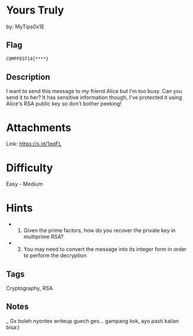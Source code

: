 # Yours Truly

by: MyTips0x1E

## Flag

```bash
COMPFEST14{****}
```

## Description

I want to send this message to my friend Alice but I'm too busy. Can you send it to her? It has sensitive information though, I've protected it using Alice's RSA public key so don't bother peeking!

# Attachments

Link: https://s.id/1eqFL

# Difficulty

Easy - Medium

# Hints

- 1. Given the prime factors, how do you recover the private key in multiprime RSA?
- 2. You may need to convert the message into its integer form in order to perform the decryption

## Tags

Cryptography, RSA

## Notes
_ Gx boleh nyontex writeup guech ges... gampang kok, ayo pasti kalian bisa:)
